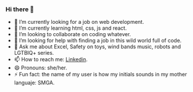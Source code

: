 ### Hi there 👋

- 🔭 I’m currently looking for a job on web development.
- 🌱 I’m currently learning html, css, js and react.
- 👯 I’m looking to collaborate on coding whatever.
- 🤔 I’m looking for help with finding a job in this wild world full of code.
- 💬 Ask me about Excel, Safety on toys, wind bands music, robots and LGTBIQ+ series.
- 📫 How to reach me: [Linkedin](https://www.linkedin.com/in/sogaral/).
- 😄 Pronouns: she/her.
- ⚡ Fun fact: the name of my user is how my initials sounds in my mother languaje: SMGA.

<!--
**Esemega/Esemega** is a ✨ _special_ ✨ repository because its `README.md` (this file) appears on your GitHub profile.

Here are some ideas to get you started:

- 🔭 I’m currently working on ...
- 🌱 I’m currently learning ...
- 👯 I’m looking to collaborate on ...
- 🤔 I’m looking for help with ...
- 💬 Ask me about ...
- 📫 How to reach me: ...
- 😄 Pronouns: ...
- ⚡ Fun fact: ...
-->

